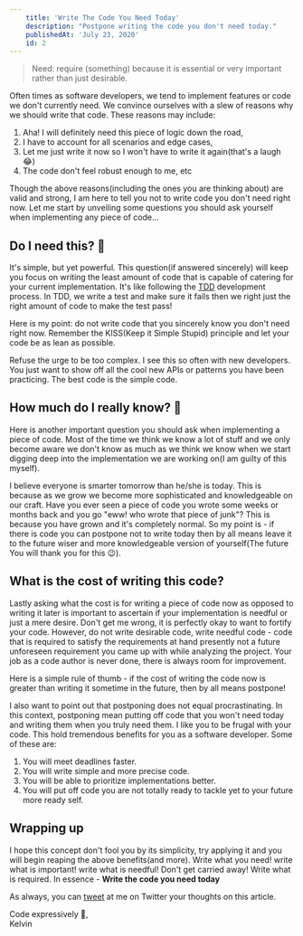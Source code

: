 ```yaml
---
    title: 'Write The Code You Need Today'
    description: "Postpone writing the code you don't need today."
    publishedAt: 'July 23, 2020'
    id: 2
---
```


>  Need: require (something) because it is essential or very important rather than just desirable.

Often times as software developers, we tend to implement features or code we don't currently need. We convince ourselves with a slew of reasons why we should write that code. These reasons may include:

1. Aha! I will definitely need this piece of logic down the road,
2. I have to account for all scenarios and edge cases,
3. Let me just write it now so I won't have to write it again(that's a laugh 😂)
4. The code don't feel robust enough to me, etc

Though the above reasons(including the ones you are thinking about) are valid and strong, I am here to tell you not to write code you don't need right now. Let me start by unveiling some questions you should ask yourself when implementing any piece of code...

## Do I need this? 🤔
It's simple, but yet powerful. This question(if answered sincerely) will keep you focus on writing the least amount of code that is capable of catering for your current implementation. It's like following the [TDD](https://en.wikipedia.org/wiki//Test-driven_development) development process. In TDD, we write a test and make sure it fails then we right just the right amount of code to make the test pass! 

Here is my point: do not write code that you sincerely know you don't need right now. Remember the KISS(Keep it Simple Stupid) principle and let your code be as lean as possible.

Refuse the urge to be too complex. I see this so often with new developers. You just want to show off all the cool new APIs or patterns you have been practicing. The best code is the simple code.

## How much do I really know? 🧐
Here is another important question you should ask when implementing a piece of code. Most of the time we think we know a lot of stuff and we only become aware we don't know as much as we think we know when we start digging deep into the implementation we are working on(I am guilty of this myself).

I believe everyone is smarter tomorrow than he/she is today. This is because as we grow we become more sophisticated and knowledgeable on our craft. Have you ever seen a piece of code you wrote some weeks or months back and you go "eww! who wrote that piece of junk"? This is because you have grown and it's completely normal. So my point is - if there is code you can postpone not to write today then by all means leave it to the future wiser and more knowledgeable version of yourself(The future You will thank you for this 😉).

## What is the cost of writing this code?
Lastly asking what the cost is for writing a piece of code now as opposed to writing it later is important to ascertain if your implementation is needful or just a mere desire. Don't get me wrong, it is perfectly okay to want to fortify your code. However, do not write desirable code, write needful code - code that is required to satisfy the requirements at hand presently not a future unforeseen requirement you came up with while analyzing the project. Your job as a code author is never done, there is always room for improvement.

Here is a simple rule of thumb - if the cost of writing the code now is greater than writing it sometime in the future, then by all means postpone!

I also want to point out that postponing does not equal procrastinating. In this context, postponing mean putting off code that you won't need today and writing them when you truly need them.
I like you to be frugal with your code. This hold tremendous benefits for you as a software developer. Some of these are:

1. You will meet deadlines faster.
2. You will write simple and more precise code.
3. You will be able to prioritize implementations better.
4. You will put off code you are not totally ready to tackle yet to your future more ready self.

## Wrapping up
I hope this concept don't fool you by its simplicity, try applying it and you will begin reaping the above benefits(and more). Write what you need! write what is important! write what is needful! Don't get carried away! Write what is required. In essence - **Write the code you need today**

As always, you can [tweet](https://twitter.com/dominus_kelvin) at me on Twitter your thoughts on this article.

Code expressively 🎨, <br /> Kelvin








